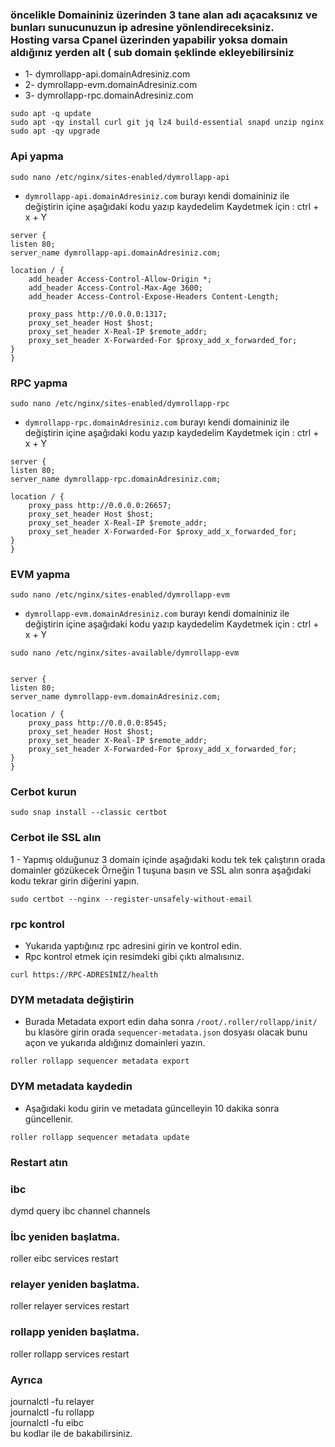 ###  öncelikle Domaininiz üzerinden 3 tane alan adı açacaksınız ve bunları sunucunuzun ip adresine yönlendireceksiniz. <br> Hosting varsa Cpanel üzerinden yapabilir yoksa domain aldığınız yerden alt ( sub domain şeklinde ekleyebilirsiniz

- 1- dymrollapp-api.domainAdresiniz.com
- 2- dymrollapp-evm.domainAdresiniz.com
- 3- dymrollapp-rpc.domainAdresiniz.com

```
sudo apt -q update
sudo apt -qy install curl git jq lz4 build-essential snapd unzip nginx
sudo apt -qy upgrade
```

###  Api yapma

```
sudo nano /etc/nginx/sites-enabled/dymrollapp-api
```

- `dymrollapp-api.domainAdresiniz.com` burayı kendi domaininiz ile değiştirin içine aşağıdaki kodu yazıp kaydedelim Kaydetmek için : ctrl + x + Y

```
server {
listen 80;
server_name dymrollapp-api.domainAdresiniz.com;

location / {
    add_header Access-Control-Allow-Origin *;
    add_header Access-Control-Max-Age 3600;
    add_header Access-Control-Expose-Headers Content-Length;
    
    proxy_pass http://0.0.0.0:1317;
    proxy_set_header Host $host;
    proxy_set_header X-Real-IP $remote_addr;
    proxy_set_header X-Forwarded-For $proxy_add_x_forwarded_for;
}
}
```

###  RPC yapma

```
sudo nano /etc/nginx/sites-enabled/dymrollapp-rpc
```

- `dymrollapp-rpc.domainAdresiniz.com` burayı kendi domaininiz ile değiştirin içine aşağıdaki kodu yazıp kaydedelim Kaydetmek için : ctrl + x + Y

```
server {
listen 80;
server_name dymrollapp-rpc.domainAdresiniz.com;

location / {
    proxy_pass http://0.0.0.0:26657;
    proxy_set_header Host $host;
    proxy_set_header X-Real-IP $remote_addr;
    proxy_set_header X-Forwarded-For $proxy_add_x_forwarded_for;
}
}
```

###  EVM yapma

```
sudo nano /etc/nginx/sites-enabled/dymrollapp-evm
```

- `dymrollapp-evm.domainAdresiniz.com` burayı kendi domaininiz ile değiştirin içine aşağıdaki kodu yazıp kaydedelim Kaydetmek için : ctrl + x + Y

```
sudo nano /etc/nginx/sites-available/dymrollapp-evm


server {
listen 80;
server_name dymrollapp-evm.domainAdresiniz.com;

location / {
    proxy_pass http://0.0.0.0:8545;
    proxy_set_header Host $host;
    proxy_set_header X-Real-IP $remote_addr;
    proxy_set_header X-Forwarded-For $proxy_add_x_forwarded_for;
}
}
```


###  Cerbot kurun

```
sudo snap install --classic certbot
```

###  Cerbot ile SSL alın

1 - Yapmış olduğunuz 3 domain içinde aşağıdaki kodu tek tek çalıştırın orada domainler gözükecek Örneğin 1 tuşuna basın ve SSL alın sonra aşağıdaki kodu tekrar girin diğerini yapın.

```
sudo certbot --nginx --register-unsafely-without-email
```


### rpc kontrol

- Yukarıda yaptığınız rpc adresini girin ve kontrol edin.
- Rpc kontrol etmek için resimdeki gibi çıktı almalısınız.

```
curl https://RPC-ADRESİNİZ/health
```




###  DYM metadata değiştirin

- Burada Metadata export edin daha sonra `/root/.roller/rollapp/init/` bu klasöre girin orada `sequencer-metadata.json` dosyası olacak bunu açon ve yukarıda aldığınız domainleri yazın.

```
roller rollapp sequencer metadata export
```

###  DYM metadata kaydedin

- Aşağıdaki kodu girin ve metadata güncelleyin 10 dakika sonra güncellenir. 

```
roller rollapp sequencer metadata update
```

###  Restart atın

### ibc
dymd query ibc channel channels

### İbc yeniden başlatma.
roller eibc services restart

### relayer yeniden başlatma.
roller relayer services restart

### rollapp yeniden başlatma.
roller rollapp services restart

### Ayrıca 
journalctl -fu relayer <br>
journalctl -fu rollapp <br>
journalctl -fu eibc <br>
bu kodlar ile de bakabilirsiniz.
